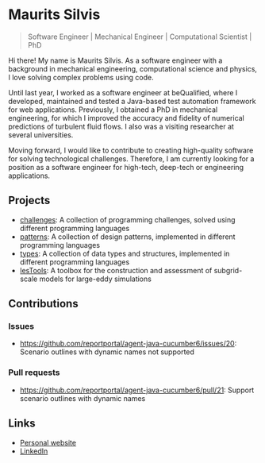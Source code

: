 # Maurits Silvis

> Software Engineer | Mechanical Engineer | Computational Scientist | PhD

Hi there!
My name is Maurits Silvis.
As a software engineer with a background in mechanical engineering, computational science and physics, I love solving complex problems using code.

Until last year, I worked as a software engineer at beQualified, where I developed, maintained and tested a Java-based test automation framework for web applications.
Previously, I obtained a PhD in mechanical engineering, for which I improved the accuracy and fidelity of numerical predictions of turbulent fluid flows.
I also was a visiting researcher at several universities.

Moving forward, I would like to contribute to creating high-quality software for solving technological challenges.
Therefore, I am currently looking for a position as a software engineer for high-tech, deep-tech or engineering applications.

## Projects

- [challenges](https://github.com/mauritssilvis/challenges): A collection of programming challenges, solved using different programming languages
- [patterns](https://github.com/mauritssilvis/patterns): A collection of design patterns, implemented in different programming languages
- [types](https://github.com/mauritssilvis/types): A collection of data types and structures, implemented in different programming languages
- [lesTools](https://github.com/mauritssilvis/lesTools): A toolbox for the construction and assessment of subgrid-scale models for large-eddy simulations

## Contributions

### Issues

- https://github.com/reportportal/agent-java-cucumber6/issues/20: Scenario outlines with dynamic names not supported
<!-- - [...](https://github.com/search?q=author%3Amauritssilvis+type%3Aissue+-user%3Amauritssilvis&type=Issues) -->

### Pull requests

- https://github.com/reportportal/agent-java-cucumber6/pull/21: Support scenario outlines with dynamic names
<!-- - [...](https://github.com/search?q=author%3Amauritssilvis+type%3Apr+-user%3Amauritssilvis&type=Issues) -->

## Links

- [Personal website](https://www.mauritssilvis.nl/)
- [LinkedIn](https://www.linkedin.com/in/mauritssilvis/)
